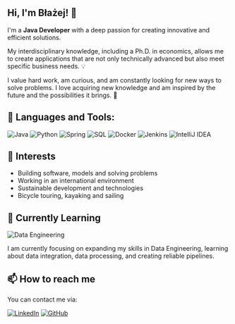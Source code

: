 ## Hi, I'm Błażej! 👋

I'm a **Java Developer** with a deep passion for creating innovative and efficient solutions. 

My interdisciplinary knowledge, including a Ph.D. in economics, allows me to create applications that are not only technically advanced but also meet specific business needs. 💡

I value hard work, am curious, and am constantly looking for new ways to solve problems. I love acquiring new knowledge and am inspired by the future and the possibilities it brings. 🌠

## 🚀 Languages and Tools:

![Java](https://img.shields.io/badge/-Java-red?style=flat-square&logo=Java)
![Python](https://img.shields.io/badge/-Python-3776AB?style=flat-square&logo=python&logoColor=white)
![Spring](https://img.shields.io/badge/-Spring-6DB33F?style=flat-square&logo=spring&logoColor=white)
![SQL](https://img.shields.io/badge/-SQL-4479A1?style=flat-square&logo=postgresql&logoColor=white)
![Docker](https://img.shields.io/badge/-Docker-black?style=flat-square&logo=Docker)
![Jenkins](https://img.shields.io/badge/-Jenkins-D24939?style=flat-square&logo=Jenkins&logoColor=white)
![IntelliJ IDEA](https://img.shields.io/badge/-IntelliJ_IDEA-000000?style=flat-square&logo=intellij-idea)

## 🌟 Interests

- Building software, models and solving problems
- Working in an international environment
- Sustainable development and technologies
- Bicycle touring, kayaking and sailing

## 🌱 Currently Learning

![Data Engineering](https://img.shields.io/badge/-Data%20Engineering-05122A?style=flat&logo=circleci)

I am currently focusing on expanding my skills in Data Engineering, learning about data integration, data processing, and creating reliable pipelines.

## 📫 How to reach me

You can contact me via:

[![LinkedIn](https://img.shields.io/badge/-LinkedIn-blue?style=flat-square&logo=Linkedin&logoColor=white&link=www.linkedin.com/in/blazej-jendrzejewski)](www.linkedin.com/in/blazej-jendrzejewski)
[![GitHub](https://img.shields.io/badge/-GitHub-black?style=flat-square&logo=github&link=https://github.com/Blazej-Jendrzejewski)](https://github.com/Blazej-Jendrzejewski)
